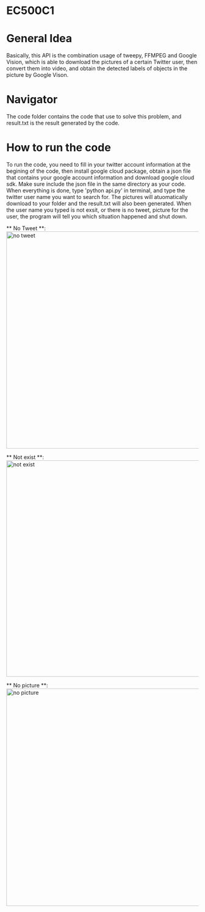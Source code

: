 # EC500C1
# General Idea
Basically, this API is the combination usage of tweepy, FFMPEG and Google Vision, which is able to download the pictures of a certain Twitter user, then convert them into video, and obtain the detected labels of objects in the picture by Google Vison.

# Navigator
The code folder contains the code that use to solve this problem, and result.txt is the result generated by the code.

# How to run the code
To run the code, you need to fill in your twitter account information at the begining of the code, then install google cloud package, obtain a json file that contains your google account information and download google cloud sdk. Make sure include the json file in the same directory as your code.
When everything is done, type 'python api.py' in terminal, and type the twitter user name you want to search for. The pictures will atuomatically download to your folder and the result.txt will also been generated.
When the user name you typed is not exsit, or there is no tweet, picture for the user, the program will tell you which situation happened and shut down.

** No Tweet **:
<img width="569" alt="no tweet" src="https://user-images.githubusercontent.com/31743714/35995720-42cbed8a-0ce2-11e8-9dff-8fd06b9f1460.png">

** Not exist **:
<img width="567" alt="not exist" src="https://user-images.githubusercontent.com/31743714/35995775-64fb0ad0-0ce2-11e8-8e3e-d965e08e0ef3.png">

** No picture **:
<img width="570" alt="no picture" src="https://user-images.githubusercontent.com/31743714/35995794-724ae318-0ce2-11e8-827a-48dd696a822b.png">
